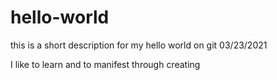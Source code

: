 # hello-world
this is a short description for my hello world on git 03/23/2021

I like to learn and to manifest through creating
